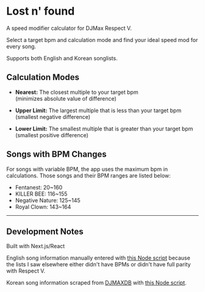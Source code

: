 # Lost n' found
A speed modifier calculator for DJMax Respect V. 

Select a target bpm and calculation mode and find your ideal speed mod for every song.

Supports both English and Korean songlists.

## Calculation Modes
- <strong>Nearest:</strong> The closest multiple to your target bpm  
(minimizes absolute value of difference)  

- <strong>Upper Limit:</strong> The largest multiple that is less than your target bpm  
(smallest negative difference)  

- <strong>Lower Limit:</strong> The smallest multiple that is greater than your target bpm  
(smallest positive difference)

## Songs with BPM Changes
For songs with variable BPM, the app uses the maximum bpm in calculations. Those songs and their BPM ranges are listed below:
- Fentanest: 20~160
- KILLER BEE: 116~155
- Negative Nature: 125~145
- Royal Clown: 143~164

---

## Development Notes
Built with Next.js/React  

English song information manually entered with [this Node script](https://github.com/smilevideo/lostnfound/blob/master/songs/inputSongsEN.js) because the lists I saw elsewhere either didn't have BPMs or didn't have full parity with Respect V.

Korean song information scraped from [DJMAXDB](https://djmaxdb.com/4B/) with [this Node script](https://github.com/smilevideo/lostnfound/blob/master/songs/songsKR.json).  

